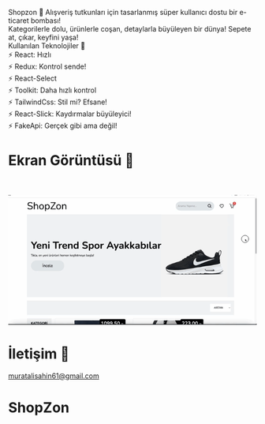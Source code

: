 Shopzon 🛒
Alışveriş tutkunları için tasarlanmış süper kullanıcı dostu bir e-ticaret bombası! <br/>
Kategorilerle dolu, ürünlerle coşan, detaylarla büyüleyen bir dünya! Sepete at, çıkar, keyfini yaşa!<br/>
Kullanılan Teknolojiler 🎨<br/>
⚡ React: Hızlı <br/>
⚡ Redux: Kontrol sende!<br/>
⚡ React-Select<br/>
⚡ Toolkit: Daha hızlı kontrol<br/>
⚡ TailwindCss: Stil mi? Efsane!<br/>
⚡ React-Slick: Kaydırmalar büyüleyici!<br/>
⚡ FakeApi: Gerçek gibi ama değil!<br/>
# Ekran Görüntüsü 🎥 <br> <br>
![alt text](shopzon-crop-1.gif)
# İletişim 📩<br>
muratalisahin61@gmail.com
# ShopZon
